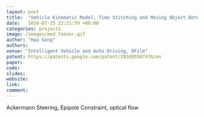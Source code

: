 ```yaml
---
layout: post
title:  "Vehicle Kinematic Model, Time Stitching and Moving Object Detection"
date:   2016-07-25 22:21:59 +00:00
categories: project1
image: /images/mod_teaser.gif
author: "Hao Gong"
authors: 
venue: "Intelligent Vehicle and Auto Driving, OFilm"
patent: https://patents.google.com/patent/CN109598747A/en
paper: 
code:
slides: 
website: 
link: 
comment: 
---
```

Ackermann Steering, Epipole Constraint, optical flow
